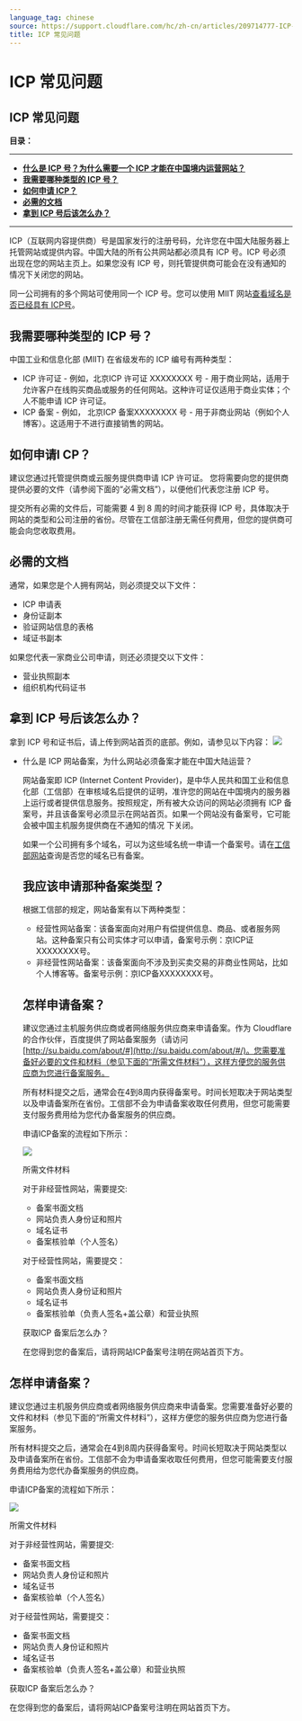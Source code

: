 ```yaml
---
language_tag: chinese
source: https://support.cloudflare.com/hc/zh-cn/articles/209714777-ICP-%E5%B8%B8%E8%A7%81%E9%97%AE%E9%A2%98
title: ICP 常见问题
---
```


# ICP 常见问题

## ICP 常见问题

**目录：**

___

-   [**什么是 ICP 号？为什么需要一个 ICP 才能在中国境内运营网站？**](https://support.cloudflare.com/hc/zh-cn/articles/209714777-ICP-%E5%B8%B8%E8%A7%81%E9%97%AE%E9%A2%98#What-is-an-icp)
-   [**我需要哪种类型的 ICP 号？**](https://support.cloudflare.com/hc/zh-cn/articles/209714777-ICP-%E5%B8%B8%E8%A7%81%E9%97%AE%E9%A2%98#which-type-of-icp)
-   [**如何申请 ICP？**](https://support.cloudflare.com/hc/zh-cn/articles/209714777-ICP-%E5%B8%B8%E8%A7%81%E9%97%AE%E9%A2%98#how-do-i-apply)
-   [**必需的文档**](https://support.cloudflare.com/hc/zh-cn/articles/209714777-ICP-%E5%B8%B8%E8%A7%81%E9%97%AE%E9%A2%98#required-documents)
-   [**拿到 ICP 号后该怎么办？**](https://support.cloudflare.com/hc/zh-cn/articles/209714777-ICP-%E5%B8%B8%E8%A7%81%E9%97%AE%E9%A2%98#what-do-i-do)

___

ICP（互联网内容提供商）号是国家发行的注册号码，允许您在中国大陆服务器上托管网站或提供内容。中国大陆的所有公共网站都必须具有 ICP 号。ICP 号必须出现在您的网站主页上。如果您没有 ICP 号，则托管提供商可能会在没有通知的情况下关闭您的网站。

同一公司拥有的多个网站可使用同一个 ICP 号。您可以使用 MIIT 网站[查看域名是否已经具有 ICP号](http://www.beian.miit.gov.cn/publish/query/indexFirst.action)。  

## 我需要哪种类型的 ICP 号？

中国工业和信息化部 (MIIT) 在省级发布的 ICP 编号有两种类型：

-   ICP 许可证 \- 例如，北京ICP 许可证 XXXXXXXX 号 - 用于商业网站，适用于允许客户在线购买商品或服务的任何网站。这种许可证仅适用于商业实体；个人不能申请 ICP 许可证。
-   ICP 备案 - 例如， 北京ICP 备案XXXXXXXX 号 - 用于非商业网站（例如个人博客）。这适用于不进行直接销售的网站。

## 如何申请I CP？

建议您通过托管提供商或云服务提供商申请 ICP 许可证。 您将需要向您的提供商提供必要的文件（请参阅下面的“必需文档”），以便他们代表您注册 ICP 号。

提交所有必需的文件后，可能需要 4 到 8 周的时间才能获得 ICP 号，具体取决于网站的类型和公司注册的省份。尽管在工信部注册无需任何费用，但您的提供商可能会向您收取费用。

## 必需的文档

通常，如果您是个人拥有网站，则必须提交以下文件：

-   ICP 申请表
-   身份证副本
-   验证网站信息的表格
-   域证书副本

如果您代表一家商业公司申请，则还必须提交以下文件：

-   营业执照副本
-   组织机构代码证书

## 拿到 ICP 号后该怎么办？

拿到 ICP 号和证书后，请上传到网站首页的底部。例如，请参见以下内容： ![](/support/static/Screen_Shot_2015-09-13_at_7.12.19_PM.png)

-   什么是 ICP 网站备案，为什么网站必须备案才能在中国大陆运营？
    
    网站备案即 ICP (Internet Content Provider)，是中华人民共和国工业和信息化部（工信部）在审核域名后提供的证明，准许您的网站在中国境内的服务器上运行或者提供信息服务。按照规定，所有被大众访问的网站必须拥有 ICP 备案号，并且该备案号必须显示在网站首页。如果一个网站没有备案号，它可能会被中国主机服务提供商在不通知的情况 下关闭。
    
    如果一个公司拥有多个域名，可以为这些域名统一申请一个备案号。请在[工信部网站](http://www.beian.miit.gov.cn/publish/query/indexFirst.action)查询是否您的域名已有备案。
    
    ## **我应该申请那种备案类型？**
    
    根据工信部的规定，网站备案有以下两种类型：
    
    -   经营性网站备案：该备案面向对用户有偿提供信息、商品、或者服务网站。这种备案只有公司实体才可以申请，备案号示例：京ICP证XXXXXXXX号。
    -   非经营性网站备案：该备案面向不涉及到买卖交易的非商业性网站，比如个人博客等。备案号示例：京ICP备XXXXXXXX号。
    
    ## **怎样申请备案？**
    
    建议您通过主机服务供应商或者网络服务供应商来申请备案。作为 Cloudflare 的合作伙伴，百度提供了网站备案服务（请访问[http://su.baidu.com/about/#](http://su.baidu.com/about/#/)。您需要准备好必要的文件和材料（参见下面的“所需文件材料”），这样方便您的服务供应商为您进行备案服务。
    
    所有材料提交之后，通常会在4到8周内获得备案号。时间长短取决于网站类型以及申请备案所在省份。工信部不会为申请备案收取任何费用，但您可能需要支付服务费用给为您代办备案服务的供应商。
    
    申请ICP备案的流程如下所示：
    
    ![](/support/static/icp.png)
    
    所需文件材料
    
    对于非经营性网站，需要提交:
    
    -   备案书面文档
    -   网站负责人身份证和照片
    -   域名证书
    -   备案核验单（个人签名）
    
    对于经营性网站，需要提交：
    
    -   备案书面文档
    -   网站负责人身份证和照片
    -   域名证书
    -   备案核验单（负责人签名+盖公章）和营业执照
    
    获取ICP 备案后怎么办？
    
    在您得到您的备案后，请将网站ICP备案号注明在网站首页下方。
    

## **怎样申请备案？**

建议您通过主机服务供应商或者网络服务供应商来申请备案。您需要准备好必要的文件和材料（参见下面的“所需文件材料”），这样方便您的服务供应商为您进行备案服务。

所有材料提交之后，通常会在4到8周内获得备案号。时间长短取决于网站类型以及申请备案所在省份。工信部不会为申请备案收取任何费用，但您可能需要支付服务费用给为您代办备案服务的供应商。

申请ICP备案的流程如下所示：

![](/support/static/icp.png)

所需文件材料

对于非经营性网站，需要提交:

-   备案书面文档
-   网站负责人身份证和照片
-   域名证书
-   备案核验单（个人签名）

对于经营性网站，需要提交：

-   备案书面文档
-   网站负责人身份证和照片
-   域名证书
-   备案核验单（负责人签名+盖公章）和营业执照

获取ICP 备案后怎么办？

在您得到您的备案后，请将网站ICP备案号注明在网站首页下方。
